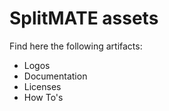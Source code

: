 # SplitMATE assets

Find here the following artifacts:
- Logos
- Documentation
- Licenses
- How To's
